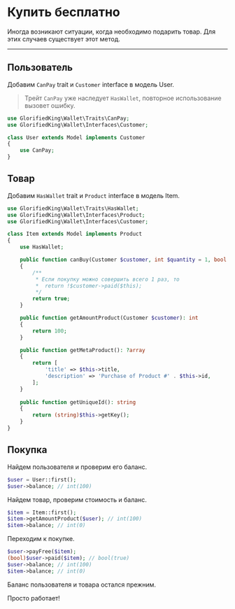 # Купить бесплатно

Иногда возникают ситуации, когда необходимо подарить товар.
Для этих случаев существует этот метод.

---

## Пользователь

Добавим `CanPay` trait и `Customer` interface в модель User.

> Трейт `CanPay` уже наследует `HasWallet`, повторное использование вызовет ошибку.

```php
use GlorifiedKing\Wallet\Traits\CanPay;
use GlorifiedKing\Wallet\Interfaces\Customer;

class User extends Model implements Customer
{
    use CanPay;
}
```

## Товар

Добавим `HasWallet` trait и `Product` interface в модель Item.

```php
use GlorifiedKing\Wallet\Traits\HasWallet;
use GlorifiedKing\Wallet\Interfaces\Product;
use GlorifiedKing\Wallet\Interfaces\Customer;

class Item extends Model implements Product
{
    use HasWallet;

    public function canBuy(Customer $customer, int $quantity = 1, bool $force = null): bool
    {
        /**
         * Если покупку можно совершить всего 1 раз, то
         *  return !$customer->paid($this);
         */
        return true; 
    }

    public function getAmountProduct(Customer $customer): int
    {
        return 100;
    }

    public function getMetaProduct(): ?array
    {
        return [
            'title' => $this->title, 
            'description' => 'Purchase of Product #' . $this->id,
        ];
    }
    
    public function getUniqueId(): string
    {
        return (string)$this->getKey();
    }
}
```

## Покупка

Найдем пользователя и проверим его баланс.

```php
$user = User::first();
$user->balance; // int(100)
```

Найдем товар, проверим стоимость и баланс.

```php
$item = Item::first();
$item->getAmountProduct($user); // int(100)
$item->balance; // int(0)
```

Переходим к покупке.

```php
$user->payFree($item);
(bool)$user->paid($item); // bool(true)
$user->balance; // int(100)
$item->balance; // int(0)
```

Баланс пользователя и товара остался прежним.

Просто работает!
